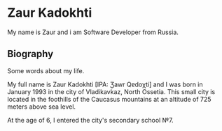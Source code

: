 # Zaur Kadokhti

My name is Zaur and i am Software Developer from Russia.

## Biography

Some words about my life.

My full name is Zaur Kadokhti [IPA: Ʒawr Qɐdoχti] and I was born in January 1993 in the city of Vladikavkaz, North Ossetia. This small city is located in the foothills of the Caucasus mountains at an altitude of 725 meters above sea level.

At the age of 6, I entered the city's secondary school №7. 